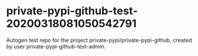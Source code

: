 # private-pypi-github-test-20200318081050542791
Autogen test repo for the project private-pypi/private-pypi-github, created by user private-pypi-github-test-admin.
